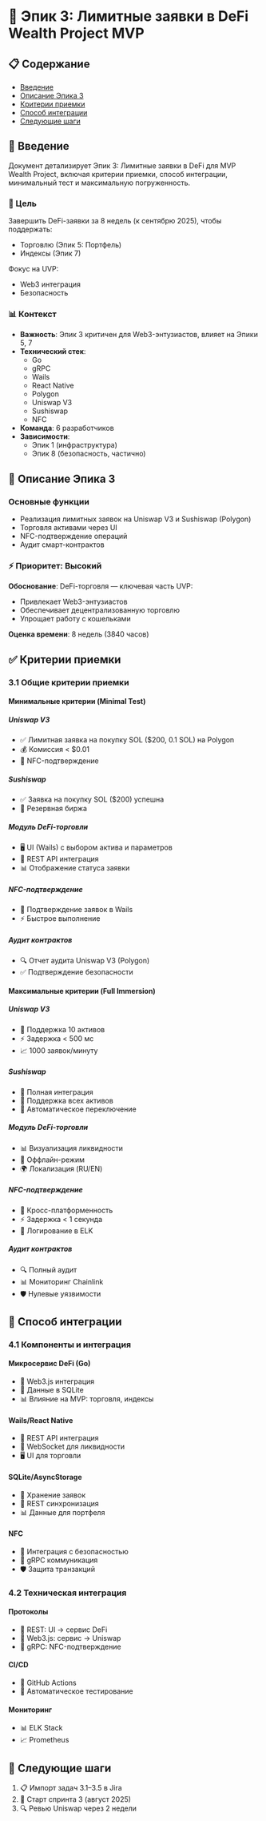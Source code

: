 # 🚀 Эпик 3: Лимитные заявки в DeFi Wealth Project MVP

## 📋 Содержание
- [Введение](#введение)
- [Описание Эпика 3](#описание-эпика-3)
- [Критерии приемки](#критерии-приемки)
- [Способ интеграции](#способ-интеграции)
- [Следующие шаги](#следующие-шаги)

## 📝 Введение

Документ детализирует Эпик 3: Лимитные заявки в DeFi для MVP Wealth Project, включая критерии приемки, способ интеграции, минимальный тест и максимальную погруженность. 

### 🎯 Цель
Завершить DeFi-заявки за 8 недель (к сентябрю 2025), чтобы поддержать:
- Торговлю (Эпик 5: Портфель)
- Индексы (Эпик 7)

Фокус на UVP:
- Web3 интеграция
- Безопасность

### 📊 Контекст

- **Важность**: Эпик 3 критичен для Web3-энтузиастов, влияет на Эпики 5, 7
- **Технический стек**: 
  - Go
  - gRPC
  - Wails
  - React Native
  - Polygon
  - Uniswap V3
  - Sushiswap
  - NFC
- **Команда**: 6 разработчиков
- **Зависимости**: 
  - Эпик 1 (инфраструктура)
  - Эпик 8 (безопасность, частично)

## 🔄 Описание Эпика 3

### Основные функции
- Реализация лимитных заявок на Uniswap V3 и Sushiswap (Polygon)
- Торговля активами через UI
- NFC-подтверждение операций
- Аудит смарт-контрактов

### ⚡ Приоритет: Высокий

**Обоснование**: DeFi-торговля — ключевая часть UVP:
- Привлекает Web3-энтузиастов
- Обеспечивает децентрализованную торговлю
- Упрощает работу с кошельками

**Оценка времени**: 8 недель (3840 часов)

## ✅ Критерии приемки

### 3.1 Общие критерии приемки

#### Минимальные критерии (Minimal Test)

##### Uniswap V3
- ✅ Лимитная заявка на покупку SOL ($200, 0.1 SOL) на Polygon
- 💰 Комиссия < $0.01
- 🔐 NFC-подтверждение

##### Sushiswap
- ✅ Заявка на покупку SOL ($200) успешна
- 🔄 Резервная биржа

##### Модуль DeFi-торговли
- 🖥️ UI (Wails) с выбором актива и параметров
- 🔄 REST API интеграция
- 📊 Отображение статуса заявки

##### NFC-подтверждение
- 🔐 Подтверждение заявок в Wails
- ⚡ Быстрое выполнение

##### Аудит контрактов
- 🔍 Отчет аудита Uniswap V3 (Polygon)
- ✅ Подтверждение безопасности

#### Максимальные критерии (Full Immersion)

##### Uniswap V3
- 💱 Поддержка 10 активов
- ⚡ Задержка < 500 мс
- 📈 1000 заявок/минуту

##### Sushiswap
- 🔄 Полная интеграция
- 💱 Поддержка всех активов
- 🔄 Автоматическое переключение

##### Модуль DeFi-торговли
- 📊 Визуализация ликвидности
- 💾 Оффлайн-режим
- 🌍 Локализация (RU/EN)

##### NFC-подтверждение
- 📱 Кросс-платформенность
- ⚡ Задержка < 1 секунда
- 📝 Логирование в ELK

##### Аудит контрактов
- 🔍 Полный аудит
- 📊 Мониторинг Chainlink
- 🛡️ Нулевые уязвимости

## 🔧 Способ интеграции

### 4.1 Компоненты и интеграция

#### Микросервис DeFi (Go)
- 🔄 Web3.js интеграция
- 💾 Данные в SQLite
- 📊 Влияние на MVP: торговля, индексы

#### Wails/React Native
- 🔄 REST API интеграция
- 📡 WebSocket для ликвидности
- 🖥️ UI для торговли

#### SQLite/AsyncStorage
- 💾 Хранение заявок
- 🔄 REST синхронизация
- 📊 Данные для портфеля

#### NFC
- 🔐 Интеграция с безопасностью
- 🔄 gRPC коммуникация
- 🛡️ Защита транзакций

### 4.2 Техническая интеграция

#### Протоколы
- 🔄 REST: UI → сервис DeFi
- 🔗 Web3.js: сервис → Uniswap
- 🔄 gRPC: NFC-подтверждение

#### CI/CD
- 🔄 GitHub Actions
- 🧪 Автоматическое тестирование

#### Мониторинг
- 📊 ELK Stack
- 📈 Prometheus

## 📅 Следующие шаги

1. 📋 Импорт задач 3.1–3.5 в Jira
2. 🚀 Старт спринта 3 (август 2025)
3. 🔍 Ревью Uniswap через 2 недели

